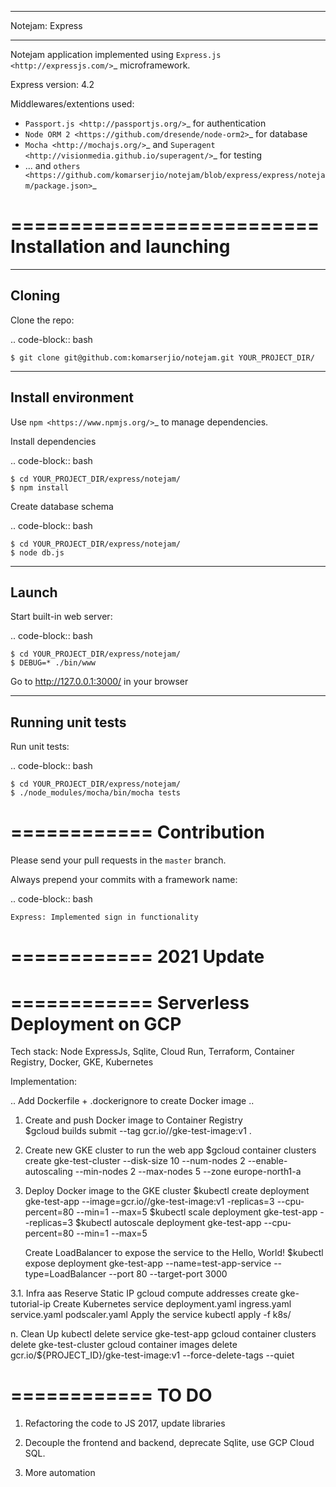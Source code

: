 ****************
Notejam: Express
****************

Notejam application implemented using `Express.js <http://expressjs.com/>`_ microframework.

Express version: 4.2

Middlewares/extentions used:

* `Passport.js <http://passportjs.org/>`_ for authentication
* `Node ORM 2 <https://github.com/dresende/node-orm2>`_ for database
* `Mocha <http://mochajs.org/>`_ and `Superagent <http://visionmedia.github.io/superagent/>`_ for testing
* ... and `others <https://github.com/komarserjio/notejam/blob/express/express/notejam/package.json>`_

==========================
Installation and launching
==========================

-------
Cloning
-------

Clone the repo:

.. code-block:: bash

    $ git clone git@github.com:komarserjio/notejam.git YOUR_PROJECT_DIR/

-------------------
Install environment
-------------------
Use `npm <https://www.npmjs.org/>`_ to manage dependencies.

Install dependencies

.. code-block:: bash

    $ cd YOUR_PROJECT_DIR/express/notejam/
    $ npm install

Create database schema

.. code-block:: bash

    $ cd YOUR_PROJECT_DIR/express/notejam/
    $ node db.js

------
Launch
------

Start built-in web server:

.. code-block:: bash

    $ cd YOUR_PROJECT_DIR/express/notejam/
    $ DEBUG=* ./bin/www

Go to http://127.0.0.1:3000/ in your browser

------------------
Running unit tests
------------------

Run unit tests:

.. code-block:: bash

    $ cd YOUR_PROJECT_DIR/express/notejam/
    $ ./node_modules/mocha/bin/mocha tests

============
Contribution
============

Please send your pull requests in the ``master`` branch.

Always prepend your commits with a framework name:

.. code-block:: bash

    Express: Implemented sign in functionality


============
2021 Update
============

============
Serverless Deployment on GCP
============

Tech stack: Node ExpressJs, Sqlite, Cloud Run, Terraform, Container Registry, Docker, GKE, Kubernetes

Implementation:

.. Add Dockerfile + .dockerignore to create Docker image
.. 

1. Create and push Docker image to Container Registry    
    $gcloud builds submit --tag gcr.io/<project-id>/gke-test-image:v1 .

2. Create new GKE cluster to run the web app
    $gcloud container clusters create gke-test-cluster --disk-size 10 --num-nodes 2 --enable-autoscaling --min-nodes 2 --max-nodes 5 --zone europe-north1-a

3. Deploy Docker image to the GKE cluster
    $kubectl create deployment gke-test-app --image=gcr.io/<project-id>/gke-test-image:v1 -replicas=3 --cpu-percent=80 --min=1 --max=5
    $kubectl scale deployment gke-test-app --replicas=3
    $kubectl autoscale deployment gke-test-app --cpu-percent=80 --min=1 --max=5

   Create LoadBalancer to expose the service to the Hello, World! 
    $kubectl expose deployment gke-test-app --name=test-app-service --type=LoadBalancer --port 80 --target-port 3000

3.1. Infra aas 
    Reserve Static IP
        gcloud compute addresses create gke-tutorial-ip
    Create Kubernetes service
        deployment.yaml ingress.yaml service.yaml podscaler.yaml
    Apply the service
        kubectl apply -f k8s/

n. Clean Up
    kubectl delete service gke-test-app
    gcloud container clusters delete gke-test-cluster
    gcloud container images delete gcr.io/${PROJECT_ID}/gke-test-image:v1  --force-delete-tags --quiet
 

============
TO DO
============

1. Refactoring the code to JS 2017, update libraries

2. Decouple the frontend and backend, deprecate Sqlite, use GCP Cloud SQL.

3. More automation